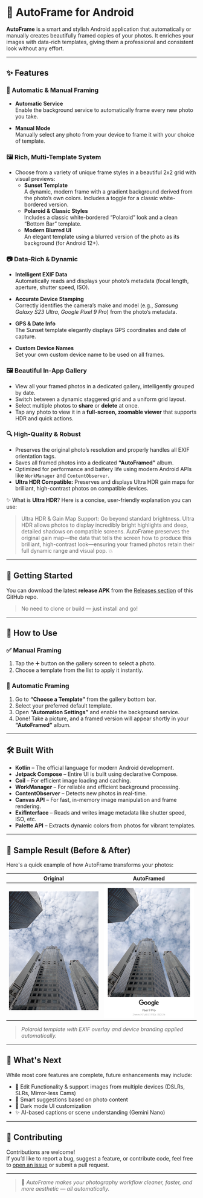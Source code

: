 # 📸 AutoFrame for Android

**AutoFrame** is a smart and stylish Android application that automatically or manually creates beautifully framed copies of your photos. It enriches your images with data-rich templates, giving them a professional and consistent look without any effort.

---

## ✨ Features

### 🎯 Automatic & Manual Framing

- **Automatic Service**  
  Enable the background service to automatically frame every new photo you take.

- **Manual Mode**  
  Manually select any photo from your device to frame it with your choice of template.

### 🖼️ Rich, Multi-Template System

- Choose from a variety of unique frame styles in a beautiful 2x2 grid with visual previews:
  - **Sunset Template**  
    A dynamic, modern frame with a gradient background derived from the photo’s own colors. Includes a toggle for a classic white-bordered version.
  - **Polaroid & Classic Styles**  
    Includes a classic white-bordered “Polaroid” look and a clean “Bottom Bar” template.
  - **Modern Blurred UI**  
    An elegant template using a blurred version of the photo as its background (for Android 12+).

### 📷 Data-Rich & Dynamic

- **Intelligent EXIF Data**  
  Automatically reads and displays your photo’s metadata (focal length, aperture, shutter speed, ISO).

- **Accurate Device Stamping**  
  Correctly identifies the camera’s make and model (e.g., _Samsung Galaxy S23 Ultra_, _Google Pixel 9 Pro_) from the photo’s metadata.

- **GPS & Date Info**  
  The Sunset template elegantly displays GPS coordinates and date of capture.

- **Custom Device Names**  
  Set your own custom device name to be used on all frames.

### 🖼️ Beautiful In-App Gallery

- View all your framed photos in a dedicated gallery, intelligently grouped by date.
- Switch between a dynamic staggered grid and a uniform grid layout.
- Select multiple photos to **share** or **delete** at once.
- Tap any photo to view it in a **full-screen, zoomable viewer** that supports HDR and quick actions.

### 🔍 High-Quality & Robust

- Preserves the original photo’s resolution and properly handles all EXIF orientation tags.
- Saves all framed photos into a dedicated **“AutoFramed”** album.
- Optimized for performance and battery life using modern Android APIs like `WorkManager` and `ContentObserver`.
- **Ultra HDR Compatible:** Preserves and displays Ultra HDR gain maps for brilliant, high-contrast photos on compatible devices. 

✨ What is **Ultra HDR**?
Here is a concise, user-friendly explanation you can use:
> Ultra HDR & Gain Map Support: Go beyond standard brightness. Ultra HDR allows photos to display incredibly bright highlights and deep, detailed shadows on compatible screens. AutoFrame preserves the original gain map—the data that tells the screen how to produce this brilliant, high-contrast look—ensuring your framed photos retain their full dynamic range and visual pop. 💥


---

## 🚀 Getting Started

You can download the latest **release APK** from the [Releases section](https://github.com/viditnakhawa/PhotoWatermarkCard/releases) of this GitHub repo.

> No need to clone or build — just install and go!

---

## 📱 How to Use

### ✅ Manual Framing

1. Tap the ➕ button on the gallery screen to select a photo.
2. Choose a template from the list to apply it instantly.

### 🔄 Automatic Framing

1. Go to **“Choose a Template”** from the gallery bottom bar.
2. Select your preferred default template.
3. Open **“Automation Settings”** and enable the background service.
4. Done! Take a picture, and a framed version will appear shortly in your **“AutoFramed”** album.

---

## 🛠️ Built With

- **Kotlin** – The official language for modern Android development.
- **Jetpack Compose** – Entire UI is built using declarative Compose.
- **Coil** – For efficient image loading and caching.
- **WorkManager** – For reliable and efficient background processing.
- **ContentObserver** – Detects new photos in real-time.
- **Canvas API** – For fast, in-memory image manipulation and frame rendering.
- **ExifInterface** – Reads and writes image metadata like shutter speed, ISO, etc.
- **Palette API** – Extracts dynamic colors from photos for vibrant templates.

---

## 📸 Sample Result (Before & After)

Here's a quick example of how AutoFrame transforms your photos:

| Original                     | AutoFramed                 |
|------------------------------|----------------------------|
| ![Before](images/before.jpg) | ![After](images/after.jpg) |

> _Polaroid template with EXIF overlay and device branding applied automatically._

---

## 🧭 What's Next

While most core features are complete, future enhancements may include:

- 🔖 Edit Functionality & support images from multiple devices (DSLRs, SLRs, Mirror-less Cams)
- 🧠 Smart suggestions based on photo content
- 🌙 Dark mode UI customization
- ✨ AI-based captions or scene understanding (Gemini Nano)

---

## 🤝 Contributing

Contributions are welcome!  
If you’d like to report a bug, suggest a feature, or contribute code, feel free to [open an issue](https://github.com/viditnakhawa/PhotoWatermarkCard/issues) or submit a pull request.

---

> 📂 _AutoFrame makes your photography workflow cleaner, faster, and more aesthetic — all automatically._
